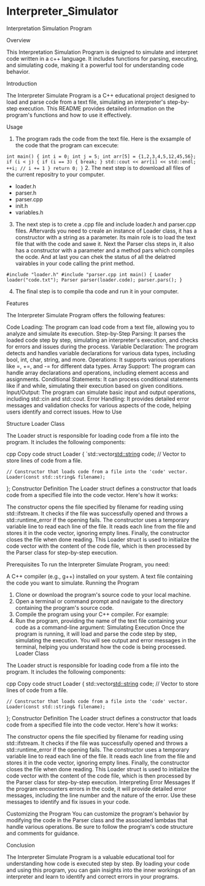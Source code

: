 # Interpreter_Simulator
Interpretation Simulation Program

Overview

This Interpretation Simulation Program is designed to simulate and interpret code written in a c++ language. It includes functions for parsing, executing, and simulating code, making it a powerful tool for understanding code behavior.

Introduction

The Interpreter Simulate Program is a C++ educational project designed to load and parse code from a text file, simulating an interpreter's step-by-step execution. This README provides detailed information on the program's functions and how to use it effectively.


Usage

1. The program rads the code from the text file. Here is the exsample of the code that the program can excecute:

`int main() {
	int i = 0;
	int j = 5;
	int arr[5] = {1,2,3,4,5,12,45,56};
	if (i < j) {
		if (i == 3) {
			break;
		}
		std::cout << arr[i] << std::endl;
		++i; // i += 1
	}
	return 0;
}`
2. The next step is to download all files of the current repositry to your computer. 
   * loader.h
   * parser.h
   * parser.cpp
   * init.h
   * variables.h

3. The next step is to crete a .cpp file and include loader.h and parser.cpp files. Aftervards you need to creale an instance of Loader class, it has a constructor with a string as a parameter. Its main role is to load the text file that with the code and sawe it. Next the Parser clss steps in, it also has a constructor with a parameter and a method pars which compiles the ocde. And at last you can chek the status of all the delatred vairables in your code calling the print method.

`#include "loader.h"
#include "parser.cpp
int main()
{
	Loader loader("code.txt");
	Parser parser(loader.code);
	parser.pars();
}`

4. The final step is to compile tha code and run it in your computer.


Features

The Interpreter Simulate Program offers the following features:

Code Loading: The program can load code from a text file, allowing you to analyze and simulate its execution.
Step-by-Step Parsing: It parses the loaded code step by step, simulating an interpreter's execution, and checks for errors and issues during the process.
Variable Declaration: The program detects and handles variable declarations for various data types, including bool, int, char, string, and more.
Operations: It supports various operations like =, +=, and -= for different data types.
Array Support: The program can handle array declarations and operations, including element access and assignments.
Conditional Statements: It can process conditional statements like if and while, simulating their execution based on given conditions.
Input/Output: The program can simulate basic input and output operations, including std::cin and std::cout.
Error Handling: It provides detailed error messages and validation checks for various aspects of the code, helping users identify and correct issues.
How to Use


Structure
Loader Class

The Loader struct is responsible for loading code from a file into the program. It includes the following components:

cpp
Copy code
struct Loader
{
    `std::vector<std::string> code; // Vector to store lines of code from a file.

    // Constructor that loads code from a file into the 'code' vector.
    Loader(const std::string& filename);
};
Constructor Definition
The Loader struct defines a constructor that loads code from a specified file into the code vector. Here's how it works:

The constructor opens the file specified by filename for reading using std::ifstream.
It checks if the file was successfully opened and throws a std::runtime_error if the opening fails.
The constructor uses a temporary variable line to read each line of the file.
It reads each line from the file and stores it in the code vector, ignoring empty lines.
Finally, the constructor closes the file when done reading.
This Loader struct is used to initialize the code vector with the content of the code file, which is then processed by the Parser class for step-by-step execution.


Prerequisites
To run the Interpreter Simulate Program, you need:

A C++ compiler (e.g., g++) installed on your system.
A text file containing the code you want to simulate.
Running the Program
1. Clone or download the program's source code to your local machine.
2. Open a terminal or command prompt and navigate to the directory containing the program's source code.
3. Compile the program using your C++ compiler. For example:
4. Run the program, providing the name of the text file containing your code as a command-line argument:
Simulating Execution
Once the program is running, it will load and parse the code step by step, simulating the execution. You will see output and error messages in the terminal, helping you understand how the code is being processed.
Loader Class

The Loader struct is responsible for loading code from a file into the program. It includes the following components:

cpp
Copy code
struct Loader
{
    std::vector<std::string> code; // Vector to store lines of code from a file.

    // Constructor that loads code from a file into the 'code' vector.
    Loader(const std::string& filename);
};
Constructor Definition
The Loader struct defines a constructor that loads code from a specified file into the code vector. Here's how it works:

The constructor opens the file specified by filename for reading using std::ifstream.
It checks if the file was successfully opened and throws a std::runtime_error if the opening fails.
The constructor uses a temporary variable line to read each line of the file.
It reads each line from the file and stores it in the code vector, ignoring empty lines.
Finally, the constructor closes the file when done reading.
This Loader struct is used to initialize the code vector with the content of the code file, which is then processed by the Parser class for step-by-step execution.
Interpreting Error Messages
If the program encounters errors in the code, it will provide detailed error messages, including the line number and the nature of the error. Use these messages to identify and fix issues in your code.

Customizing the Program
You can customize the program's behavior by modifying the code in the Parser class and the associated lambdas that handle various operations. Be sure to follow the program's code structure and comments for guidance.

Conclusion

The Interpreter Simulate Program is a valuable educational tool for understanding how code is executed step by step. By loading your code and using this program, you can gain insights into the inner workings of an interpreter and learn to identify and correct errors in your programs.
